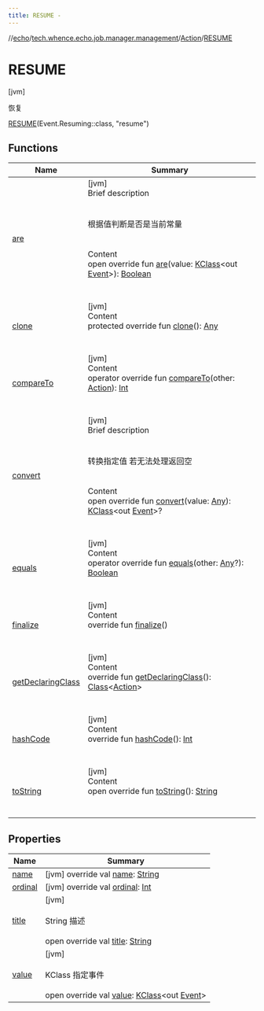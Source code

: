 ```yaml
---
title: RESUME -
---
```

//[echo](../../../index.md)/[tech.whence.echo.job.manager.management](../../index.md)/[Action](../index.md)/[RESUME](index.md)



# RESUME  
 [jvm] 

恢复

[RESUME](index.md)(Event.Resuming::class, "resume")  
  
   


## Functions  
  
|  Name|  Summary| 
|---|---|
| [are](../-d-i-s-p-a-t-c-h/index.md#tech.whence.echo.container.constant/ClassConst/are/#kotlin.reflect.KClass[tech.whence.echo.job.manager.Event]/PointingToDeclaration/)| [jvm]  <br>Brief description  <br><br><br>根据值判断是否是当前常量<br><br>  <br>Content  <br>open override fun [are](../-d-i-s-p-a-t-c-h/index.md#tech.whence.echo.container.constant/ClassConst/are/#kotlin.reflect.KClass[tech.whence.echo.job.manager.Event]/PointingToDeclaration/)(value: [KClass](https://kotlinlang.org/api/latest/jvm/stdlib/kotlin.reflect/-k-class/index.html)<out [Event](../../../tech.whence.echo.job.manager/-event/index.md)>): [Boolean](https://kotlinlang.org/api/latest/jvm/stdlib/kotlin/-boolean/index.html)  <br><br><br>
| [clone](../../../tech.whence.echo.webclient.response/-response-mocker/-purpose/-p-a-r-s-e-d/index.md#kotlin/Enum/clone/#/PointingToDeclaration/)| [jvm]  <br>Content  <br>protected override fun [clone](../../../tech.whence.echo.webclient.response/-response-mocker/-purpose/-p-a-r-s-e-d/index.md#kotlin/Enum/clone/#/PointingToDeclaration/)(): [Any](https://kotlinlang.org/api/latest/jvm/stdlib/kotlin/-any/index.html)  <br><br><br>
| [compareTo](../-d-i-s-p-a-t-c-h/index.md#kotlin/Enum/compareTo/#tech.whence.echo.job.manager.management.Action/PointingToDeclaration/)| [jvm]  <br>Content  <br>operator override fun [compareTo](../-d-i-s-p-a-t-c-h/index.md#kotlin/Enum/compareTo/#tech.whence.echo.job.manager.management.Action/PointingToDeclaration/)(other: [Action](../index.md)): [Int](https://kotlinlang.org/api/latest/jvm/stdlib/kotlin/-int/index.html)  <br><br><br>
| [convert](../../../tech.whence.echo.container.constant/-class-const/convert.md)| [jvm]  <br>Brief description  <br><br><br>转换指定值 若无法处理返回空<br><br>  <br>Content  <br>open override fun [convert](../../../tech.whence.echo.container.constant/-class-const/convert.md)(value: [Any](https://kotlinlang.org/api/latest/jvm/stdlib/kotlin/-any/index.html)): [KClass](https://kotlinlang.org/api/latest/jvm/stdlib/kotlin.reflect/-k-class/index.html)<out [Event](../../../tech.whence.echo.job.manager/-event/index.md)>?  <br><br><br>
| [equals](../../../tech.whence.echo.webclient.response/-response-mocker/-purpose/-p-a-r-s-e-d/index.md#kotlin/Enum/equals/#kotlin.Any?/PointingToDeclaration/)| [jvm]  <br>Content  <br>operator override fun [equals](../../../tech.whence.echo.webclient.response/-response-mocker/-purpose/-p-a-r-s-e-d/index.md#kotlin/Enum/equals/#kotlin.Any?/PointingToDeclaration/)(other: [Any](https://kotlinlang.org/api/latest/jvm/stdlib/kotlin/-any/index.html)?): [Boolean](https://kotlinlang.org/api/latest/jvm/stdlib/kotlin/-boolean/index.html)  <br><br><br>
| [finalize](../../../tech.whence.echo.webclient.response/-response-mocker/-purpose/-p-a-r-s-e-d/index.md#kotlin/Enum/finalize/#/PointingToDeclaration/)| [jvm]  <br>Content  <br>override fun [finalize](../../../tech.whence.echo.webclient.response/-response-mocker/-purpose/-p-a-r-s-e-d/index.md#kotlin/Enum/finalize/#/PointingToDeclaration/)()  <br><br><br>
| [getDeclaringClass](../../../tech.whence.echo.webclient.response/-response-mocker/-purpose/-p-a-r-s-e-d/index.md#kotlin/Enum/getDeclaringClass/#/PointingToDeclaration/)| [jvm]  <br>Content  <br>override fun [getDeclaringClass](../../../tech.whence.echo.webclient.response/-response-mocker/-purpose/-p-a-r-s-e-d/index.md#kotlin/Enum/getDeclaringClass/#/PointingToDeclaration/)(): [Class](https://docs.oracle.com/javase/8/docs/api/java/lang/Class.html)<[Action](../index.md)>  <br><br><br>
| [hashCode](../../../tech.whence.echo.webclient.response/-response-mocker/-purpose/-p-a-r-s-e-d/index.md#kotlin/Enum/hashCode/#/PointingToDeclaration/)| [jvm]  <br>Content  <br>override fun [hashCode](../../../tech.whence.echo.webclient.response/-response-mocker/-purpose/-p-a-r-s-e-d/index.md#kotlin/Enum/hashCode/#/PointingToDeclaration/)(): [Int](https://kotlinlang.org/api/latest/jvm/stdlib/kotlin/-int/index.html)  <br><br><br>
| [toString](../../../tech.whence.echo.webclient.response/-response-mocker/-purpose/-p-a-r-s-e-d/index.md#kotlin/Enum/toString/#/PointingToDeclaration/)| [jvm]  <br>Content  <br>open override fun [toString](../../../tech.whence.echo.webclient.response/-response-mocker/-purpose/-p-a-r-s-e-d/index.md#kotlin/Enum/toString/#/PointingToDeclaration/)(): [String](https://kotlinlang.org/api/latest/jvm/stdlib/kotlin/-string/index.html)  <br><br><br>


## Properties  
  
|  Name|  Summary| 
|---|---|
| [name](index.md#tech.whence.echo.job.manager.management/Action.RESUME/name/#/PointingToDeclaration/)|  [jvm] override val [name](index.md#tech.whence.echo.job.manager.management/Action.RESUME/name/#/PointingToDeclaration/): [String](https://kotlinlang.org/api/latest/jvm/stdlib/kotlin/-string/index.html)   <br>
| [ordinal](index.md#tech.whence.echo.job.manager.management/Action.RESUME/ordinal/#/PointingToDeclaration/)|  [jvm] override val [ordinal](index.md#tech.whence.echo.job.manager.management/Action.RESUME/ordinal/#/PointingToDeclaration/): [Int](https://kotlinlang.org/api/latest/jvm/stdlib/kotlin/-int/index.html)   <br>
| [title](index.md#tech.whence.echo.job.manager.management/Action.RESUME/title/#/PointingToDeclaration/)|  [jvm] <br><br>String 描述<br><br>open override val [title](index.md#tech.whence.echo.job.manager.management/Action.RESUME/title/#/PointingToDeclaration/): [String](https://kotlinlang.org/api/latest/jvm/stdlib/kotlin/-string/index.html)   <br>
| [value](index.md#tech.whence.echo.job.manager.management/Action.RESUME/value/#/PointingToDeclaration/)|  [jvm] <br><br>KClass<out Event> 指定事件<br><br>open override val [value](index.md#tech.whence.echo.job.manager.management/Action.RESUME/value/#/PointingToDeclaration/): [KClass](https://kotlinlang.org/api/latest/jvm/stdlib/kotlin.reflect/-k-class/index.html)<out [Event](../../../tech.whence.echo.job.manager/-event/index.md)>   <br>

